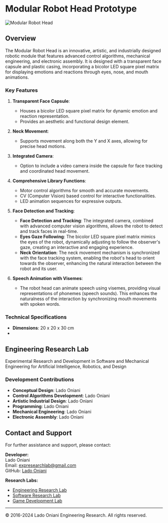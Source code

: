 # Modular Robot Head Prototype

![Modular Robot Head](https://github.com/Engineering-Research-Lab/Modular-Robot-Head/blob/main/image/modular-robot-head.png)

## Overview

The Modular Robot Head is an innovative, artistic, and industrially designed robotic module that features advanced control algorithms, mechanical engineering, and electronic assembly. It is designed with a transparent face capsule and plastic casing, incorporating a bicolor LED square pixel matrix for displaying emotions and reactions through eyes, nose, and mouth animations. 

### Key Features

1. **Transparent Face Capsule**: 
   - Houses a bicolor LED square pixel matrix for dynamic emotion and reaction representation.
   - Provides an aesthetic and functional design element.

2. **Neck Movement**:
   - Supports movement along both the Y and X axes, allowing for precise head motions.

3. **Integrated Camera**:
   - Option to include a video camera inside the capsule for face tracking and coordinated head movement.

4. **Comprehensive Library Functions**:
   - Motor control algorithms for smooth and accurate movements.
   - CV (Computer Vision) based control for interactive functionalities.
   - LED animation sequences for expressive outputs.

5. **Face Detection and Tracking**:
   - **Face Detection and Tracking**: The integrated camera, combined with advanced computer vision algorithms, allows the robot to detect and track faces in real-time.
   - **Eyes Gaze Following**: The bicolor LED square pixel matrix mimics the eyes of the robot, dynamically adjusting to follow the observer's gaze, creating an interactive and engaging experience.
   - **Neck Orientation**: The neck movement mechanism is synchronized with the face tracking system, enabling the robot's head to orient towards the observer, enhancing the natural interaction between the robot and its user.

6. **Speech Animation with Visemes**:
   - The robot head can animate speech using visemes, providing visual representations of phonemes (speech sounds). This enhances the naturalness of the interaction by synchronizing mouth movements with spoken words.


### Technical Specifications

- **Dimensions**: 20 x 20 x 30 cm
- 
## Engineering Research Lab
Experimental Research and Development in Software and Mechanical Engineering for Artificial Intelligence, Robotics, and Design

### Development Contributions

- **Conceptual Design**: Lado Oniani
- **Control Algorithms Development**: Lado Oniani
- **Artistic Industrial Design**: Lado Oniani
- **Programming**: Lado Oniani
- **Mechanical Engineering**: Lado Oniani
- **Electronic Assembly**: Lado Oniani

## Contact and Support

For further assistance and support, please contact:

**Developer:**  
Lado Oniani  
Email: [expresearchlab@gmail.com](mailto:expresearchlab@gmail.com)  
GitHub: [Lado Oniani](https://github.com/ladooniani)

**Research Labs:**  
- [Engineering Research Lab](https://github.com/Engineering-Research-Lab)
- [Software Research Lab](https://github.com/Software-Research-Lab)
- [Game Development Lab](https://github.com/Game-Development-Lab)

---

© 2016-2024 Lado Oniani Engineering Research. All rights reserved.
